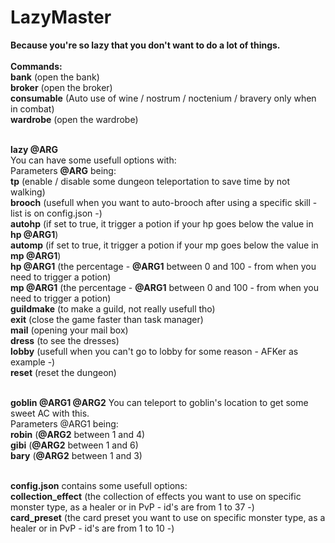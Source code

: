 # LazyMaster
<b>Because you're so lazy that you don't want to do a lot of things.</b>
</br></br>
<b>Commands:</b></br>
<b>bank</b> (open the bank)</br>
<b>broker</b> (open the broker)</br>
<b>consumable</b> (Auto use of wine / nostrum / noctenium / bravery only when in combat)</br>
<b>wardrobe</b> (open the wardrobe)</br></br>

<b>lazy @ARG</b></br>
You can have some usefull options with:</br>
Parameters <b>@ARG</b> being:</br>
<b>tp</b> (enable / disable some dungeon teleportation to save time by not walking)</br>
<b>brooch</b> (usefull when you want to auto-brooch after using a specific skill - list is on config.json -)</br>
<b>autohp</b> (if set to true, it trigger a potion if your hp goes below the value in <b>hp @ARG1</b>)</br>
<b>automp</b> (if set to true, it trigger a potion if your mp goes below the value in <b>mp @ARG1</b>)</br>
<b>hp @ARG1</b> (the percentage - <b>@ARG1</b> between 0 and 100 - from when you need to trigger a potion)</br>
<b>mp @ARG1</b> (the percentage - <b>@ARG1</b> between 0 and 100 - from when you need to trigger a potion)</br>
<b>guildmake</b> (to make a guild, not really usefull tho)</br>
<b>exit</b> (close the game faster than task manager)</br>
<b>mail</b> (opening your mail box)</br>
<b>dress</b> (to see the dresses)</br>
<b>lobby</b> (usefull when you can't go to lobby for some reason - AFKer as example -)</br>
<b>reset</b> (reset the dungeon)</br></br>

<b>goblin @ARG1 @ARG2</b>
You can teleport to goblin's location to get some sweet AC with this.</br>
Parameters @ARG1 being:</br>
<b>robin</b> (<b>@ARG2</b> between 1 and 4)</br>
<b>gibi</b> (<b>@ARG2</b> between 1 and 6)</br>
<b>bary</b> (<b>@ARG2</b> between 1 and 3)</br></br>

<b>config.json</b> contains some usefull options:</br>
<b>collection_effect</b> (the collection of effects you want to use on specific monster type, as a healer or in PvP - id's are from 1 to 37 -)</br>
<b>card_preset</b> (the card preset you want to use on specific monster type, as a healer or in PvP - id's are from 1 to 10 -)
